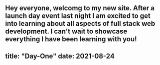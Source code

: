 Hey everyone, welcomg to my new site. After a launch day event last night I am excited to get into learning about all aspects of full stack web development. I can't wait to showcase everything I have been learning with you!
---
title: "Day-One"
date: 2021-08-24
---

